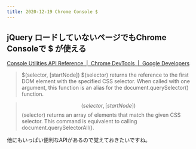 ```yaml
---
title: 2020-12-19 Chrome Console $
---
```


## jQuery ロードしていないページでもChrome Consoleで $ が使える

[Console Utilities API Reference  \|  Chrome DevTools  \|  Google Developers](https://developers.google.com/web/tools/chrome-devtools/console/utilities)

> $(selector, [startNode])
> $(selector) returns the reference to the first DOM element with the specified CSS selector. When called with one argument, this function is an alias for the document.querySelector() function.

> $$(selector, [startNode])
> $$(selector) returns an array of elements that match the given CSS selector. This command is equivalent to calling document.querySelectorAll().

他にもいっぱい便利なAPIがあるので覚えておきたいですね。
